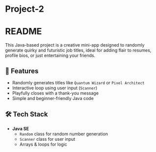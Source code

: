 # Project-2
# README

This Java-based project is a creative mini-app designed to randomly generate quirky and futuristic job titles, ideal for adding flair to resumes, profile bios, or just entertaining your friends.

## 🚀 Features

- Randomly generates titles like `Quantum Wizard` or `Pixel Architect`
- Interactive loop using user input (`Scanner`)
- Playfully closes with a thank-you message
- Simple and beginner-friendly Java code

## 🛠 Tech Stack

- **Java SE**
  - `Random` class for random number generation
  - `Scanner` class for user input
  - Arrays & loops for logic
